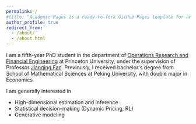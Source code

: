 ```yaml
---
permalink: /
#title: "Academic Pages is a ready-to-fork GitHub Pages template for academic personal websites"
author_profile: true
redirect_from: 
  - /about/
  - /about.html
---
```


I am a fifth-year PhD student in the department of [Operations Research and Financial Engineering](https://orfe.princeton.edu) at Princeton University, under the supervision of Professor [Jianqing Fan](https://fan.princeton.edu). Previously, I received bachelor's degree from School of Mathematical Sciences at Peking University, with double major in Economics.

I am generally interested in
- High-dimensional estimation and inference
- Statistical decision-making (Dynamic Pricing, RL)
- Generative modeling
